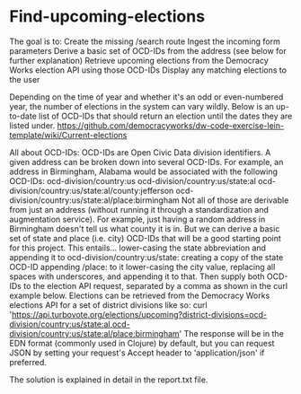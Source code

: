 # Find-upcoming-elections

The goal is to: 
  Create the missing /search route
  Ingest the incoming form parameters
  Derive a basic set of OCD-IDs from the address (see below for further explanation)
  Retrieve upcoming elections from the Democracy Works election API using those OCD-IDs
  Display any matching elections to the user
 
Depending on the time of year and whether it's an odd or even-numbered year,  the number of elections in the system can vary wildly. 
Below is an up-to-date list of OCD-IDs that should return an election until the dates they are listed under.
https://github.com/democracyworks/dw-code-exercise-lein-template/wiki/Current-elections

All about OCD-IDs:
OCD-IDs are Open Civic Data division identifiers. A given address can be broken down into several OCD-IDs. 
For example, an address in Birmingham, Alabama would be associated with the following OCD-IDs:
ocd-division/country:us
ocd-division/country:us/state:al
ocd-division/country:us/state:al/county:jefferson
ocd-division/country:us/state:al/place:birmingham
Not all of those are derivable from just an address (without running it through a standardization and augmentation service). 
For example, just having a random address in Birmingham doesn't tell us what county it is in. 
But we can derive a basic set of state and place (i.e. city) OCD-IDs that will be a good starting point for this project. 
This entails...
  lower-casing the state abbreviation and appending it to ocd-division/country:us/state:
  creating a copy of the state OCD-ID
  appending /place: to it
  lower-casing the city value, replacing all spaces with underscores, and appending it to that.
Then supply both OCD-IDs to the election API request, separated by a comma as shown in the curl example below.
Elections can be retrieved from the Democracy Works elections API for a set of district divisions like so:
curl 'https://api.turbovote.org/elections/upcoming?district-divisions=ocd-division/country:us/state:al,ocd-division/country:us/state:al/place:birmingham'
The response will be in the EDN format (commonly used in Clojure) by default, but you can request JSON by setting your request's Accept header to 'application/json' if preferred.

The solution is explained in detail in the report.txt file.
